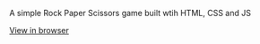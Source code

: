 A simple Rock Paper Scissors game built wtih HTML, CSS and JS

[View in browser](http://edmtrv.github.io/rock-paper-scissors)
